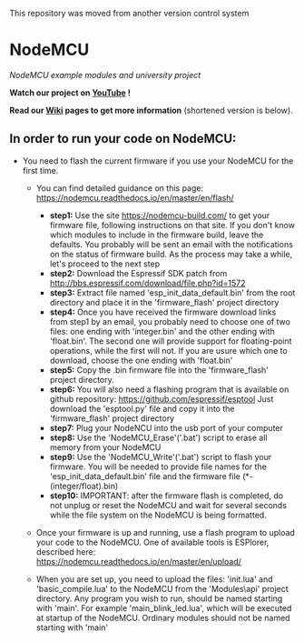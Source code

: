 This repository was moved from another version control system

# NodeMCU
*NodeMCU example modules and university project*

**Watch our project on [YouTube](https://youtu.be/0UnUoXtbh8c) !**

**Read our [Wiki](https://github.com/Wwarrior1/NodeMCU/wiki) pages to get more information** (shortened version is below).

## In order to run your code on NodeMCU:

* You need to flash the current firmware if you use your NodeMCU for the first time.
  - You can find detailed guidance on this page: https://nodemcu.readthedocs.io/en/master/en/flash/
    + **step1:** Use the site https://nodemcu-build.com/ to get your firmware file, following instructions on that site.
           If you don't know which modules to include in the firmware build, leave the defaults.
           You probably will be sent an email with the notifications on the status of firmware build.
           As the process may take a while, let's proceed to the next step
    + **step2:** Download the Espressif SDK patch from http://bbs.espressif.com/download/file.php?id=1572
    + **step3:** Extract file named 'esp_init_data_default.bin' from the root directory and place it in the
           'firmware_flash' project directory
    + **step4:** Once you have received the firmware download links from step1 by an email,
           you probably need to choose one of two files: one ending with 'integer.bin'
           and the other ending with 'float.bin'. The second one will provide support for floating-point operations,
           while the first will not. If you are usure which one to download, choose the one ending with 'float.bin'
    + **step5:** Copy the .bin firmware file into the 'firmware_flash' project directory.
    + **step6:** You will also need a flashing program that is available on github repository:
           https://github.com/espressif/esptool
           Just download the 'esptool.py' file and copy it into the 'firmware_flash' project directory
    + **step7:** Plug your NodeNCU into the usb port of your computer
    + **step8:** Use the 'NodeMCU_Erase'('.bat') script to erase all memory from your NodeMCU
    + **step9:** Use the 'NodeMCU_Write'('.bat') script to flash your firmware. You will be needed to provide file names
             for the 'esp_init_data_default.bin' file and the firmware file (*-(integer/float).bin)
    + **step10:** IMPORTANT: after the firmware flash is completed, do not unplug or reset the NodeMCU and wait for
             several seconds while the file system on the NodeMCU is being formatted.
            
  - Once your firmware is up and running, use a flash program to upload your code to the NodeMCU.
    One of available tools is ESPlorer, described here: https://nodemcu.readthedocs.io/en/master/en/upload/
  
  - When you are set up, you need to upload the files: 'init.lua' and 'basic_compile.lua' to the NodeMCU
    from the 'Modules\api' project directory. Any program you wish to run, should be named starting with 'main'.
    For example 'main_blink_led.lua', which will be executed at startup of the NodeMCU.
    Ordinary modules should not be named starting with 'main'
